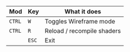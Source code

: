 | Mod    | Key   | What it does                  |
|--------|-------|-------------------------------|
| `CTRL` | `W`   | Toggles Wireframe mode        |
| `CTRL` | `R`   | Reload / recompile shaders    |
| ` `    | `ESC` | Exit                          |

